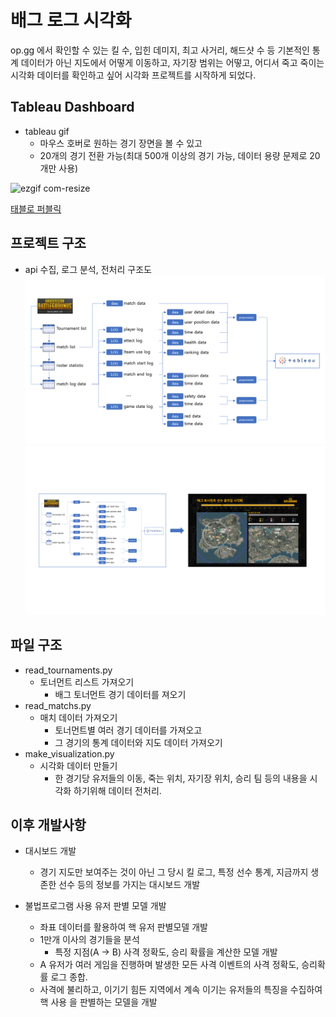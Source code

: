 # 배그 로그 시각화

op.gg 에서 확인할 수 있는 킬 수, 입힌 데미지, 최고 사거리, 해드샷 수 등 기본적인 통계 데이터가 아닌
지도에서 어떻게 이동하고, 자기장 범위는 어떻고, 어디서 죽고 죽이는 시각화 데이터를 확인하고 싶어 시각화 프로젝트를 시작하게 되었다.

## Tableau Dashboard

- tableau gif
  - 마우스 호버로 원하는 경기 장면을 볼 수 있고
  - 20개의 경기 전환 가능(최대 500개 이상의 경기 가능, 데이터 용량 문제로 20개만 사용)

![ezgif com-resize](https://user-images.githubusercontent.com/56625321/218470950-52adcdd8-ba2c-4017-b11b-72e37fc34e0f.gif)

[태블로 퍼블릭](https://prod-apnortheast-a.online.tableau.com/t/jack2/views/_0/sheet7)

## 프로젝트 구조

- api 수집, 로그 분석, 전처리 구조도
![img0](image/pubg_img_0.png)
![img1](image/pubg_img_1.png)

## 파일 구조

- read_tournaments.py
  - 토너먼트 리스트 가져오기
    - 배그 토너먼트 경기 데이터를 져오기
- read_matchs.py
  - 매치 데이터 가져오기
    - 토너먼트별 여러 경기 데이터를 가져오고
    - 그 경기의 통계 데이터와 지도 데이터 가져오기
- make_visualization.py
  - 시각화 데이터 만들기
    - 한 경기당 유저들의 이동, 죽는 위치, 자기장 위치, 승리 팀 등의 내용을 시각화 하기위해 데이터 전처리.

## 이후 개발사항

- 대시보드 개발
  - 경기 지도만 보여주는 것이 아닌 그 당시 킬 로그, 특정 선수 통계, 지금까지 생존한 선수 등의 정보를 가지는 대시보드 개발

- 불법프로그램 사용 유저 판별 모델 개발
  - 좌표 데이터를 활용하여 핵 유저 판별모델 개발
  - 1만개 이사의 경기들을 분석
    - 특정 지점(A -> B) 사격 정확도, 승리 확률을 계산한 모델 개발
  - A 유저가 여러 게임을 진행하며 발생한 모든 사격 이벤트의 사격 정확도, 승리확률 로그 종합.
  - 사격에 불리하고, 이기기 힘든 지역에서 계속 이기는 유저들의 특징을 수집하여 핵 사용 을 판별하는 모델을 개발
